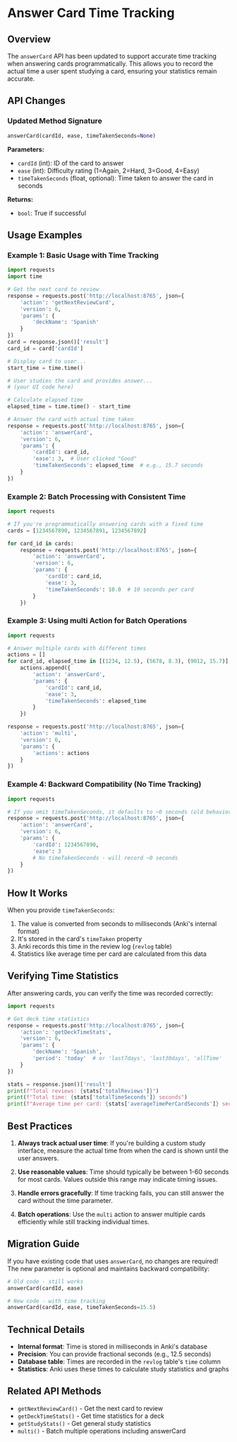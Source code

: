 # Answer Card Time Tracking

## Overview

The `answerCard` API has been updated to support accurate time tracking when answering cards programmatically. This allows you to record the actual time a user spent studying a card, ensuring your statistics remain accurate.

## API Changes

### Updated Method Signature

```python
answerCard(cardId, ease, timeTakenSeconds=None)
```

**Parameters:**

- `cardId` (int): ID of the card to answer
- `ease` (int): Difficulty rating (1=Again, 2=Hard, 3=Good, 4=Easy)
- `timeTakenSeconds` (float, optional): Time taken to answer the card in seconds

**Returns:**

- `bool`: True if successful

## Usage Examples

### Example 1: Basic Usage with Time Tracking

```python
import requests
import time

# Get the next card to review
response = requests.post('http://localhost:8765', json={
    'action': 'getNextReviewCard',
    'version': 6,
    'params': {
        'deckName': 'Spanish'
    }
})
card = response.json()['result']
card_id = card['cardId']

# Display card to user...
start_time = time.time()

# User studies the card and provides answer...
# (your UI code here)

# Calculate elapsed time
elapsed_time = time.time() - start_time

# Answer the card with actual time taken
response = requests.post('http://localhost:8765', json={
    'action': 'answerCard',
    'version': 6,
    'params': {
        'cardId': card_id,
        'ease': 3,  # User clicked "Good"
        'timeTakenSeconds': elapsed_time  # e.g., 15.7 seconds
    }
})
```

### Example 2: Batch Processing with Consistent Time

```python
import requests

# If you're programmatically answering cards with a fixed time
cards = [1234567890, 1234567891, 1234567892]

for card_id in cards:
    response = requests.post('http://localhost:8765', json={
        'action': 'answerCard',
        'version': 6,
        'params': {
            'cardId': card_id,
            'ease': 3,
            'timeTakenSeconds': 10.0  # 10 seconds per card
        }
    })
```

### Example 3: Using multi Action for Batch Operations

```python
import requests

# Answer multiple cards with different times
actions = []
for card_id, elapsed_time in [(1234, 12.5), (5678, 8.3), (9012, 15.7)]:
    actions.append({
        'action': 'answerCard',
        'params': {
            'cardId': card_id,
            'ease': 3,
            'timeTakenSeconds': elapsed_time
        }
    })

response = requests.post('http://localhost:8765', json={
    'action': 'multi',
    'version': 6,
    'params': {
        'actions': actions
    }
})
```

### Example 4: Backward Compatibility (No Time Tracking)

```python
import requests

# If you omit timeTakenSeconds, it defaults to ~0 seconds (old behavior)
response = requests.post('http://localhost:8765', json={
    'action': 'answerCard',
    'version': 6,
    'params': {
        'cardId': 1234567890,
        'ease': 3
        # No timeTakenSeconds - will record ~0 seconds
    }
})
```

## How It Works

When you provide `timeTakenSeconds`:

1. The value is converted from seconds to milliseconds (Anki's internal format)
2. It's stored in the card's `timeTaken` property
3. Anki records this time in the review log (`revlog` table)
4. Statistics like average time per card are calculated from this data

## Verifying Time Statistics

After answering cards, you can verify the time was recorded correctly:

```python
import requests

# Get deck time statistics
response = requests.post('http://localhost:8765', json={
    'action': 'getDeckTimeStats',
    'version': 6,
    'params': {
        'deckName': 'Spanish',
        'period': 'today'  # or 'last7days', 'last30days', 'allTime'
    }
})

stats = response.json()['result']
print(f"Total reviews: {stats['totalReviews']}")
print(f"Total time: {stats['totalTimeSeconds']} seconds")
print(f"Average time per card: {stats['averageTimePerCardSeconds']} seconds")
```

## Best Practices

1. **Always track actual user time**: If you're building a custom study interface, measure the actual time from when the card is shown until the user answers.

2. **Use reasonable values**: Time should typically be between 1-60 seconds for most cards. Values outside this range may indicate timing issues.

3. **Handle errors gracefully**: If time tracking fails, you can still answer the card without the time parameter.

4. **Batch operations**: Use the `multi` action to answer multiple cards efficiently while still tracking individual times.

## Migration Guide

If you have existing code that uses `answerCard`, no changes are required! The new parameter is optional and maintains backward compatibility:

```python
# Old code - still works
answerCard(cardId, ease)

# New code - with time tracking
answerCard(cardId, ease, timeTakenSeconds=15.5)
```

## Technical Details

- **Internal format**: Time is stored in milliseconds in Anki's database
- **Precision**: You can provide fractional seconds (e.g., 12.5 seconds)
- **Database table**: Times are recorded in the `revlog` table's `time` column
- **Statistics**: Anki uses these times to calculate study statistics and graphs

## Related API Methods

- `getNextReviewCard()` - Get the next card to review
- `getDeckTimeStats()` - Get time statistics for a deck
- `getStudyStats()` - Get general study statistics
- `multi()` - Batch multiple operations including answerCard
